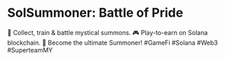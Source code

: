 # SolSummoner: Battle of Pride

🌟 Collect, train & battle mystical summons. 🎮 Play-to-earn on Solana blockchain. 🚀 Become the ultimate Summoner! #GameFi #Solana #Web3 #SuperteamMY
